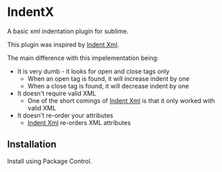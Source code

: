 # IndentX

A basic xml indentation plugin for sublime.

This plugin was inspired by [Indent Xml](https://sublime.wbond.net/packages/Indent%20XML).

The main difference with this impelementation being:

* It is very dumb - it looks for open and close tags only
	* When an open tag is found, it will increase indent by one
	* When a close tag is found, it will decrease indent by one
* It doesn't require valid XML
	* One of the short comings of [Indent Xml](https://sublime.wbond.net/packages/Indent%20XML) is that it only worked with valid XML
* It doesn't re-order your attributes
	* [Indent Xml](https://sublime.wbond.net/packages/Indent%20XML) re-orders XML attributes

## Installation

Install using Package Control.
